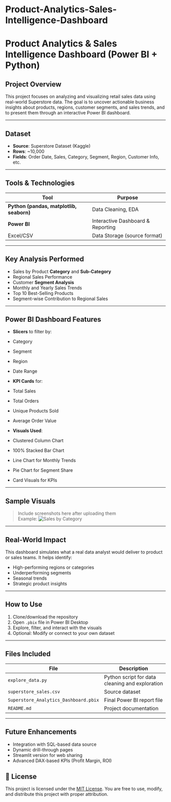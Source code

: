 # Product-Analytics-Sales-Intelligence-Dashboard
# Product Analytics & Sales Intelligence Dashboard (Power BI + Python)

## Project Overview

This project focuses on analyzing and visualizing retail sales data using real-world Superstore data. The goal is to uncover actionable business insights about products, regions, customer segments, and sales trends, and to present them through an interactive Power BI dashboard.

---

##  Dataset

- **Source**: Superstore Dataset (Kaggle)
- **Rows**: ~10,000
- **Fields**: Order Date, Sales, Category, Segment, Region, Customer Info, etc.

---

##  Tools & Technologies

| Tool           | Purpose                          |
|----------------|----------------------------------|
| **Python (pandas, matplotlib, seaborn)** | Data Cleaning, EDA |
| **Power BI**   | Interactive Dashboard & Reporting |
| Excel/CSV      | Data Storage (source format)     |

---

##  Key Analysis Performed

- Sales by Product **Category** and **Sub-Category**
- Regional Sales Performance
- Customer **Segment Analysis**
- Monthly and Yearly Sales Trends
- Top 10 Best-Selling Products
- Segment-wise Contribution to Regional Sales

---

##  Power BI Dashboard Features

-  **Slicers** to filter by:
  - Category
  - Segment
  - Region
  - Date Range

-  **KPI Cards** for:
  - Total Sales
  - Total Orders
  - Unique Products Sold
  - Average Order Value

-  **Visuals Used**:
  - Clustered Column Chart
  - 100% Stacked Bar Chart
  - Line Chart for Monthly Trends
  - Pie Chart for Segment Share
  - Card Visuals for KPIs

---

##  Sample Visuals

> Include screenshots here after uploading them  
> Example:
> ![Sales by Category](images/sales_by_category.png)

---

## Real-World Impact

This dashboard simulates what a real data analyst would deliver to product or sales teams. It helps identify:
- High-performing regions or categories
- Underperforming segments
- Seasonal trends
- Strategic product insights

---

## How to Use

1. Clone/download the repository
2. Open `.pbix` file in Power BI Desktop
3. Explore, filter, and interact with the visuals
4. Optional: Modify or connect to your own dataset

---

## Files Included

| File | Description |
|------|-------------|
| `explore_data.py` | Python script for data cleaning and exploration |
| `superstore_sales.csv` | Source dataset |
| `Superstore_Analytics_Dashboard.pbix` | Final Power BI report file |
| `README.md` | Project documentation |

---

##  Future Enhancements

- Integration with SQL-based data source
- Dynamic drill-through pages
- Streamlit version for web sharing
- Advanced DAX-based KPIs (Profit Margin, ROI)

## 🧾 License

This project is licensed under the [MIT License](LICENSE). You are free to use, modify, and distribute this project with proper attribution.
